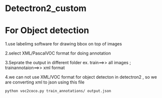 # Detectron2_custom



# For Object detection
1.use labelimg software for drawing bbox on top of images

2.select XML/PascalVOC format for doing annotation

3.Seprate the output in different folder ex. train==>> all images ; trainannotaion==>> xml format

4.we can not use XML/VOC format for object detecton in detectron2 , so we are converting xml to json using this file


```
python voc2coco.py train_annotations/ output.json
```
